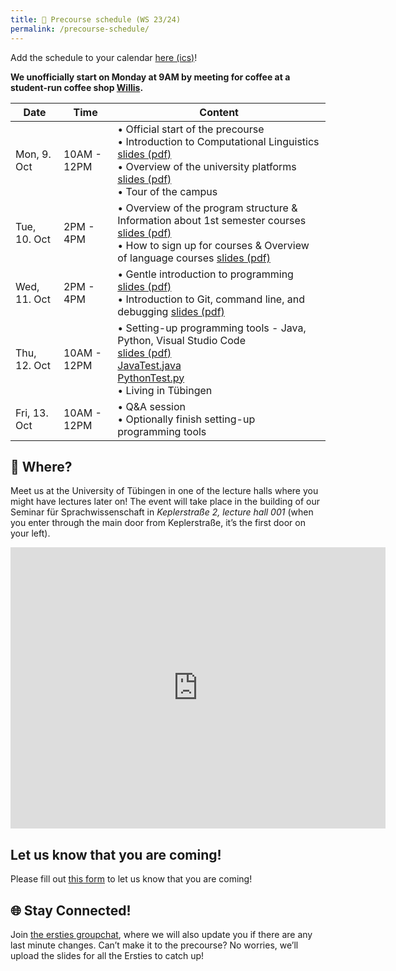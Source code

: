 ```yaml
---
title: 📅 Precourse schedule (WS 23/24)
permalink: /precourse-schedule/
---
```


Add the schedule to your calendar [here (ics)](webcal://fs-linguistics.github.io/files/Precourse.ics)!

**We unofficially start on Monday at 9AM by meeting for coffee at a student-run coffee shop [Willis](https://maps.app.goo.gl/6v9U4tKU8v6W5ymB6).**

| Date         | Time        | Content                                                                                                                                       |
| ------------ | ----------- | -------- |
| Mon, 9. Oct  | 10AM - 12PM | • Official start of the precourse <br> • Introduction to Computational Linguistics [slides (pdf)](https://fs-linguistics.github.io/files/precourse/PreCourse_What_is_Computational_Linguistics.pdf) <br> • Overview of the university platforms [slides (pdf)](https://fs-linguistics.github.io/files/precourse/PreCourse_Alma_Registration_LanguageCourses.pdf) <br> • Tour of the campus |
| Tue, 10. Oct | 2PM - 4PM   | • Overview of the program structure & Information about 1st semester courses [slides (pdf)](https://fs-linguistics.github.io/files/precourse/Precourse_ProgramStructure.pdf) <br> • How to sign up for courses & Overview of language courses [slides (pdf)](https://fs-linguistics.github.io/files/precourse/PreCourse_Alma_Registration_LanguageCourses2.pdf) |
| Wed, 11. Oct | 2PM - 4PM   | • Gentle introduction to programming [slides (pdf)](https://fs-linguistics.github.io/files/precourse/IntroToProgramming.pdf)<br> • Introduction to Git, command line, and debugging [slides (pdf)](https://fs-linguistics.github.io/files/precourse/JohnsRandomPrecourseStuff.pdf) |
| Thu, 12. Oct | 10AM - 12PM | • Setting-up programming tools - Java, Python, Visual Studio Code <br> [slides (pdf)](https://fs-linguistics.github.io/files/precourse/ProgrammingTools.pdf) <br> [JavaTest.java](https://fs-linguistics.github.io/files/precourse/JavaTest.java) <br> [PythonTest.py](https://fs-linguistics.github.io/files/precourse/PythonTest.py) <br> • Living in Tübingen|
| Fri, 13. Oct | 10AM - 12PM | • Q&A session <br> • Optionally finish setting-up programming tools |

## 📍 Where?

Meet us at the University of Tübingen in one of the lecture halls where you might have lectures later on! The event will take place in the building of our Seminar für Sprachwissenschaft in *Keplerstraße 2, lecture hall 001* (when you enter through the main door from Keplerstraße, it’s the first door on your left).

<iframe src="https://www.google.com/maps/embed?pb=!1m18!1m12!1m3!1d499.48120666150896!2d9.063708503059157!3d48.52603340175761!2m3!1f0!2f0!3f0!3m2!1i1024!2i768!4f13.1!3m3!1m2!1s0x4799e52d96edfc47%3A0xfeffe8b9b54ae8a3!2sDepartment%20of%20Linguistics%2C%20University%20of%20T%C3%BCbingen!5e0!3m2!1sen!2sde!4v1695983667265!5m2!1sen!2sde" width="600" height="450" style="border:0;" allowfullscreen="" loading="lazy" referrerpolicy="no-referrer-when-downgrade"></iframe>

## Let us know that you are coming!

Please fill out [this form](https://docs.google.com/forms/d/e/1FAIpQLSenVUaydGj_pgfPQ1-4RxMf7sJ5BuPwLCXIlf8b6VW_PCGBGQ/viewform) to let us know that you are coming!

## 🌐 Stay Connected!

Join [the ersties groupchat](https://chat.whatsapp.com/Djz1guUfBbx06rsRKQigfe), where we will also update you if there are any last minute changes. Can’t make it to the precourse? No worries, we’ll upload the slides for all the Ersties to catch up!
